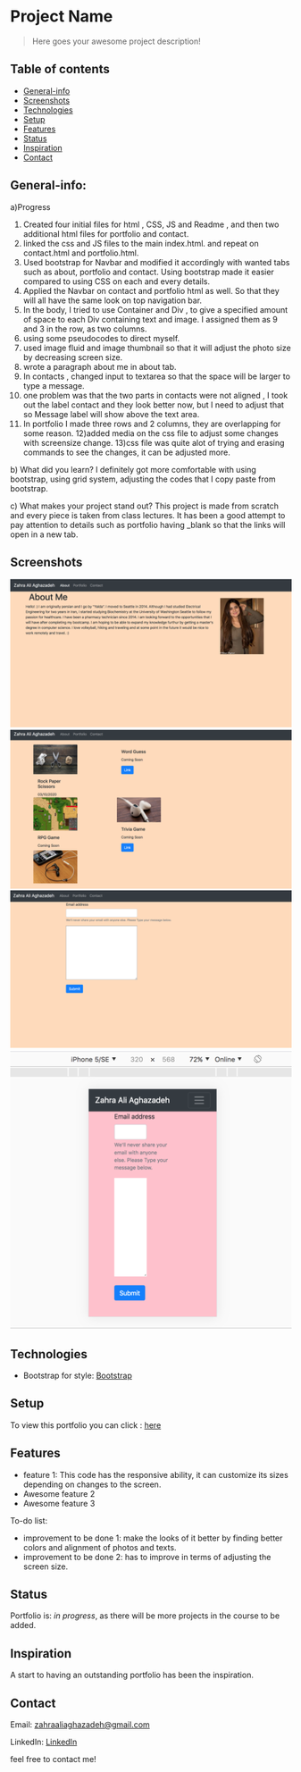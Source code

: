 # Project Name
> Here goes your awesome project description!

## Table of contents
* [General-info](#General-info)
* [Screenshots](#screenshots)
* [Technologies](#technologies)
* [Setup](#setup)
* [Features](#features)
* [Status](#status)
* [Inspiration](#inspiration)
* [Contact](#contact)

## General-info:
a)Progress
1) Created four initial files for html , CSS, JS and Readme , and then two additional html files for portfolio and contact.
2) linked the css and JS files to the main index.html. and repeat on contact.html and portfolio.html.
3) Used bootstrap for Navbar and modified it accordingly with wanted tabs such as about, portfolio and contact. Using bootstrap made it easier compared to using CSS on each and every details.
4) Applied the Navbar on contact and portfolio html as well. So that they will all have the same look on top navigation bar.
5) In the body, I tried to use Container and Div , to give a specified amount of space to each Div containing text and image. I assigned them as 9 and 3 in the row, as two columns.
6) using some pseudocodes to direct myself.
7) used image fluid and image thumbnail so that it will adjust the photo size by decreasing screen size.
8) wrote a paragraph about me in about tab.
9) In contacts , changed input to textarea so that the space will be larger to type a message.
10) one problem was that the two parts in contacts were not aligned , I took out the label contact and they look better now, but I need to adjust that so Message label will show above the text area.
11) In portfolio I made three rows and 2 columns, they are overlapping for some reason. 
12)added media on the css file to adjust some changes with screensize change.
13)css file was quite alot of trying and erasing commands to see the changes, it can be adjusted more.

b) What did you learn? 
I definitely got more comfortable with using bootstrap, using grid system, adjusting the codes that I copy paste from bootstrap.

c) What makes your project stand out? 
This project is made from scratch and every piece is taken from class lectures. It has been a good attempt to pay attention to details such as portfolio having _blank so that the links will open in a new tab. 



## Screenshots
![Screenshot](assets/images/screenshot1.png)
![Screenshot](assets/images/screenshot2.png)
![Screenshot](assets/images/screenshot3.png)
![Screenshot](assets/images/screenshot4.png)


## Technologies
* Bootstrap for style: [Bootstrap](https://www.trilogyed.com/)


## Setup
To view this portfolio you can click : [here](https://zahraaliaghazadeh.github.io/Portfolio/)



## Features
* feature 1: This code has the responsive ability, it can customize its sizes depending on changes to the screen.
* Awesome feature 2
* Awesome feature 3

To-do list:
* improvement to be done 1: make the looks of it better by finding better colors and alignment of photos and texts.
* improvement to be done 2: has to improve in terms of adjusting the screen size.


## Status
Portfolio is: _in progress_, as there will be more projects in the course to be added.

## Inspiration
A start to having an outstanding portfolio has been the inspiration.

## Contact
Email: zahraaliaghazadeh@gmail.com

LinkedIn: [LinkedIn](https://www.linkedin.com/in/yalda-aghazade-7a9b0390)

feel free to contact me!
